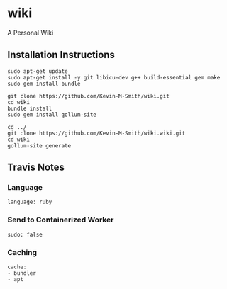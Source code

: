 # wiki
A Personal Wiki

## Installation Instructions

```
sudo apt-get update 
sudo apt-get install -y git libicu-dev g++ build-essential gem make
sudo gem install bundle

git clone https://github.com/Kevin-M-Smith/wiki.git
cd wiki
bundle install
sudo gem install gollum-site

cd ../
git clone https://github.com/Kevin-M-Smith/wiki.wiki.git
cd wiki
gollum-site generate

```

## Travis Notes

### Language
```
language: ruby
```

### Send to Containerized Worker
```
sudo: false
```

### Caching

```
cache:
- bundler
- apt
```

